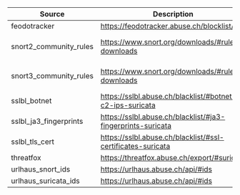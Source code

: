 | Source                 | Description                                                 | Homepage              | License             |
| ---------------------- | ----------------------------------------------------------- | --------------------- | ------------------- |
| feodotracker           | https://feodotracker.abuse.ch/blocklist/                    | https://abuse.ch/     | cc0-1.0             |
| snort2_community_rules | https://www.snort.org/downloads/#rule-downloads             | https://www.snort.org | all-rights-reserved |
| snort3_community_rules | https://www.snort.org/downloads/#rule-downloads             | https://www.snort.org | all-rights-reserved |
| sslbl_botnet           | https://sslbl.abuse.ch/blacklist/#botnet-c2-ips-suricata    | https://abuse.ch/     | cc0-1.0             |
| sslbl_ja3_fingerprints | https://sslbl.abuse.ch/blacklist/#ja3-fingerprints-suricata | https://abuse.ch/     | cc0-1.0             |
| sslbl_tls_cert         | https://sslbl.abuse.ch/blacklist/#ssl-certificates-suricata | https://abuse.ch/     | cc0-1.0             |
| threatfox              | https://threatfox.abuse.ch/export/#suricata                 | https://abuse.ch/     | cc0-1.0             |
| urlhaus_snort_ids      | https://urlhaus.abuse.ch/api/#ids                           | https://abuse.ch/     | cc0-1.0             |
| urlhaus_suricata_ids   | https://urlhaus.abuse.ch/api/#ids                           | https://abuse.ch/     | cc0-1.0             |
